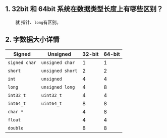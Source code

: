 ## 1. 32bit 和 64bit 系统在数据类型长度上有哪些区别？
&emsp;&emsp; 就 指针、`long`有区别。



## 2. 字数据大小详情
| Signed        | Unsigned         | 32-bit | 64-bit |
| ------------- | ---------------- | ------ | ------ |
| `signed char` | `unsigned char`  | 1      | 1      |
| `short`       | `unsigned short` | 2      | 2      |
| `int`         | `unsigned`       | 4      | 4      |
| `long`        | `unsigned long`  | 4      | 8      |
| `int32_t`     | `uint32_t`       | 4      | 4      |
| `int64_t`     | `uint64_t`       | 8      | 8      |
| `char *`      |                  | 4      | 8      |
| `float`       |                  | 4      | 4      |
| `double`      |                  | 8      | 8      |
